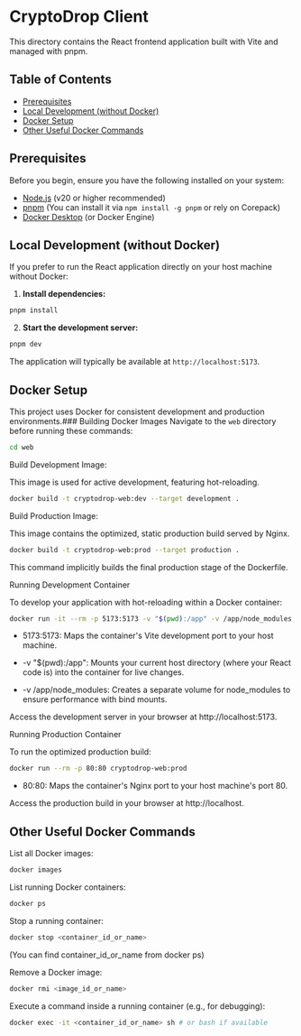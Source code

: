 # CryptoDrop Client
This directory contains the React frontend application built with Vite and managed with pnpm.

## Table of Contents
- [Prerequisites](#prerequisites)
- [Local Development (without Docker)](#local-development-without-docker)
- [Docker Setup](#docker-setup)    
- [Other Useful Docker Commands](#other-useful-docker-commands)
## Prerequisites

Before you begin, ensure you have the following installed on your system:
- [Node.js](https://nodejs.org/) (v20 or higher recommended)
- [pnpm](https://pnpm.io/installation) (You can install it via `npm install -g pnpm` or rely on Corepack)
- [Docker Desktop](https://www.docker.com/products/docker-desktop) (or Docker Engine)

## Local Development (without Docker)

If you prefer to run the React application directly on your host machine without Docker:
1.  **Install dependencies:**    
```bash
pnpm install
```

2.  **Start the development server:**

```bash
pnpm dev
```

The application will typically be available at `http://localhost:5173`.

## Docker Setup

This project uses Docker for consistent development and production environments.### Building Docker Images
Navigate to the `web` directory before running these commands:

```bash
cd web
```

Build Development Image:

This image is used for active development, featuring hot-reloading.

```bash
docker build -t cryptodrop-web:dev --target development .
```

Build Production Image:

This image contains the optimized, static production build served by Nginx.

```bash
docker build -t cryptodrop-web:prod --target production .
```

This command implicitly builds the final production stage of the Dockerfile.

Running Development Container

To develop your application with hot-reloading within a Docker container:

```bash
docker run -it --rm -p 5173:5173 -v "$(pwd):/app" -v /app/node_modules cryptodrop-web:dev
```

- 5173:5173: Maps the container's Vite development port to your host machine.

- -v "$(pwd):/app": Mounts your current host directory (where your React code is) into the container for live changes.

- -v /app/node_modules: Creates a separate volume for node_modules to ensure performance with bind mounts.

Access the development server in your browser at http://localhost:5173.

Running Production Container

To run the optimized production build:

```bash
docker run --rm -p 80:80 cryptodrop-web:prod
```

- 80:80: Maps the container's Nginx port to your host machine's port 80.

Access the production build in your browser at http://localhost.

## Other Useful Docker Commands

List all Docker images:

```bash
docker images
```

List running Docker containers:

```bash
docker ps
```

Stop a running container:

```bash
docker stop <container_id_or_name>
```

(You can find container_id_or_name from docker ps)

Remove a Docker image:

```bash
docker rmi <image_id_or_name>
```

Execute a command inside a running container (e.g., for debugging):

```bash
docker exec -it <container_id_or_name> sh # or bash if available
```
